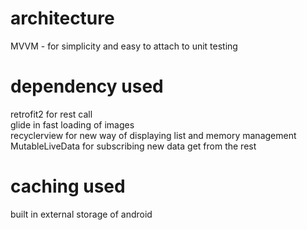 # architecture
MVVM - for simplicity and easy to attach to unit testing

# dependency used
retrofit2 for rest call  
glide in fast loading of images  
recyclerview for new way of displaying list and memory management  
MutableLiveData for subscribing new data get from the rest

# caching used
built in external storage of android
